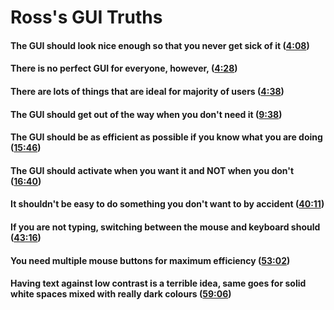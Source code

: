 # Ross's GUI Truths
#### The GUI should look nice enough so that you never get sick of it ([4:08](https://www.youtube.com/watch?v=AItTqnTsVjA&t=248))
#### There is no perfect GUI for everyone, however, ([4:28](https://www.youtube.com/watch?v=AItTqnTsVjA&t=268))
#### There are lots of things that are ideal for majority of users ([4:38](https://www.youtube.com/watch?v=AItTqnTsVjA&t=278))
#### The GUI should get out of the way when you don't need it ([9:38](https://www.youtube.com/watch?v=AItTqnTsVjA&t=578))
#### The GUI should be as efficient as possible if you know what you are doing ([15:46](https://www.youtube.com/watch?v=AItTqnTsVjA&t=946))
#### The GUI should activate when you want it and NOT when you don't ([16:40](https://www.youtube.com/watch?v=AItTqnTsVjA&t=1000))
#### It shouldn't be easy to do something you don't want to by accident ([40:11](https://www.youtube.com/watch?v=AItTqnTsVjA&t=2411))
#### If you are not typing, switching between the mouse and keyboard should ([43:16](https://www.youtube.com/watch?v=AItTqnTsVjA&t=2596))
#### You need multiple mouse buttons for maximum efficiency ([53:02](https://www.youtube.com/watch?v=AItTqnTsVjA&t=3182))
#### Having text against low contrast is a terrible idea, same goes for solid white spaces mixed with really dark colours ([59:06](https://www.youtube.com/watch?v=AItTqnTsVjA&t=3546))

